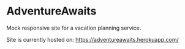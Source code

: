 # AdventureAwaits

Mock responsive site for a vacation planning service.

Site is currently hosted on: https://adventureawaits.herokuapp.com/
